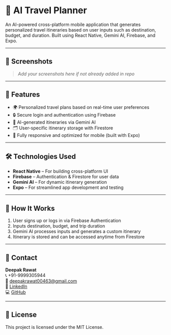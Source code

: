 # 🧠 AI Travel Planner

An AI-powered cross-platform mobile application that generates personalized travel itineraries based on user inputs such as destination, budget, and duration. Built using React Native, Gemini AI, Firebase, and Expo.

---

## 📸 Screenshots

> _Add your screenshots here if not already added in repo_

---

## 🚀 Features

- 🌍 Personalized travel plans based on real-time user preferences  
- 🔒 Secure login and authentication using Firebase  
- 🧠 AI-generated itineraries via Gemini AI  
- 🗂️ User-specific itinerary storage with Firestore  
- 📱 Fully responsive and optimized for mobile (built with Expo)

---

## 🛠️ Technologies Used

- **React Native** – For building cross-platform UI  
- **Firebase** – Authentication & Firestore for user data  
- **Gemini AI** – For dynamic itinerary generation  
- **Expo** – For streamlined app development and testing

---

## 🧪 How It Works

1. User signs up or logs in via Firebase Authentication  
2. Inputs destination, budget, and trip duration  
3. Gemini AI processes inputs and generates a custom itinerary  
4. Itinerary is stored and can be accessed anytime from Firestore

---

## 📧 Contact

**Deepak Rawat**  
📞 +91-9999305944  
📧 deepakrawat00463@gmail.com  
🔗 [LinkedIn](https://www.linkedin.com/in/deepak-rawat-a12064309/)  
💻 [GitHub](https://github.com/Deepak-Rawat-tech)

---

## 📄 License

This project is licensed under the MIT License.
